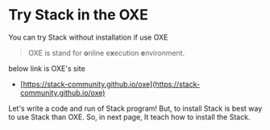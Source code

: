 # Try Stack in the OXE

You can try Stack without installation if use OXE

> OXE is stand for **o**nline e**x**ecution **e**nvironment.

below link is OXE's site 
- [https://stack-community.github.io/oxe](https://stack-community.github.io/oxe)

Let's write a code and run of Stack program! 
But, to install Stack is best way to use Stack than OXE.
So, in next page, It teach how to install the Stack.